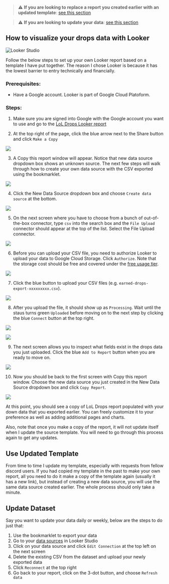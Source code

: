 > :warning: **If you are looking to replace a report you created earlier with an updated template**: [see this section](#use-updated-template)

> :warning: **If you are looking to update your data**: [see this section](#update-dataset)

## How to visualize your drops data with Looker

![Looker Studio](/img/sample-viz.png)

Follow the below steps to set up your own Looker report based on a template I have put together. The reason I chose Looker is because it has the lowest barrier to entry technically and financially.

### Prerequisites:
* Have a Google account. Looker is part of Google Cloud Platoform.

### Steps:
1. Make sure you are signed into Google with the Google account you want to use and go to the [LoL Drops Looker report](https://lookerstudio.google.com/reporting/ecbc3929-393f-449d-a958-7ce3cde4cd06)

2. At the top right of the page, click the blue arrow next to the Share button and click `Make a Copy`

![](2-make-copy-min.png)

3. A Copy this report window will appear. Notice that new data source dropdown box shows an unknown source. The next few steps will walk through how to create your own data source with the CSV exported using the bookmarklet.

![](3-copy-report-window.png)

4. Click the New Data Source dropdown box and choose `Create data source` at the bottom.

![](4.-create-datasource.png)

5. On the next screen where you have to choose from a bunch of out-of-the-box connector, type `csv` into the search box and the `File Upload` connector should appear at the top of the list. Select the File Upload connector.

![](5-choose-file-upload.png)

6. Before you can upload your CSV file, you need to authorize Looker to upload your data to Google Cloud Storage. Click `Authorize`. Note that the storage cost should be free and covered under the [free usage tier](https://cloud.google.com/free).

![](6-authorize.png)

7. Click the blue button to upload your CSV files (e.g. `earned-drops-export-xxxxxxxxx.csv`).

![](7-upload-file.png)

8. After you upload the file, it should show up as `Processing`. Wait until the staus turns green `Uploaded` before moving on to the next step by clicking the blue `Connect` button at the top right.

![](8-upload-processing.png)

![](8-uploaded.png)

9. The next screen allows you to inspect what fields exist in the drops data you just uploaded. Click the blue `Add to Report` button when you are ready to move on.

![](9-fields.png)

10. Now you should be back to the first screen with Copy this report window. Choose the new data source you just created in the New Data Source dropdown box and click `Copy Report`.

![](10-choose-data-source.png)

At this point, you should see a copy of LoL Drops report populated with your down data that you exported earlier. You can freely customize it to your preference as well as adding additional pages and charts.

Also, note that once you make a copy of the report, it will not update itself when I update the source template. You will need to go through this process again to get any updates.

## Use Updated Template

From time to time I update my template, especially with requests from fellow discord users. If you had copied my template in the past to make your own report, all you need to do it make a copy of the template again (usually it has a new link), but instead of creating a new data source, you will use the same data source created earlier. The whole process should only take a minute.

## Update Dataset

Say you want to update your data daily or weekly, below are the steps to do just that:

1. Use the bookmarklet to export your data
2. Go to your [data sources](https://lookerstudio.google.com/u/0/navigation/datasources) in Looker Studio
3. Click on your data source and click `Edit Connection` at the top left on the next screen
4. Delete the existing CSV from the dataset and upload your newly exported data
5. Click `Reconnect` at the top right
6. Go back to your report, click on the 3-dot button, and choose `Refresh data`